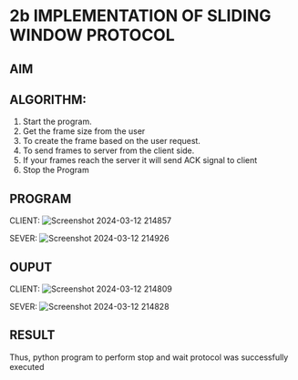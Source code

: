 # 2b IMPLEMENTATION OF SLIDING WINDOW PROTOCOL
## AIM
## ALGORITHM:
1. Start the program.
2. Get the frame size from the user
3. To create the frame based on the user request.
4. To send frames to server from the client side.
5. If your frames reach the server it will send ACK signal to client
6. Stop the Program
## PROGRAM
CLIENT:
![Screenshot 2024-03-12 214857](https://github.com/arulsuriyalokeshy/2b_SLIDING_WINDOW_PROTOCOL/assets/149130151/ad0ae889-9d64-4d71-a244-8746466cdf96)

SEVER:
![Screenshot 2024-03-12 214926](https://github.com/arulsuriyalokeshy/2b_SLIDING_WINDOW_PROTOCOL/assets/149130151/63d38745-ce3f-4495-9fe8-2fa2e6397b30)

## OUPUT
CLIENT:
![Screenshot 2024-03-12 214809](https://github.com/arulsuriyalokeshy/2b_SLIDING_WINDOW_PROTOCOL/assets/149130151/8a7bfc32-adcf-4441-a27c-a786c1c123f2)

SEVER:
![Screenshot 2024-03-12 214828](https://github.com/arulsuriyalokeshy/2b_SLIDING_WINDOW_PROTOCOL/assets/149130151/11fc5e46-0d6e-4dea-862d-f0bbe9f885f2)

## RESULT
Thus, python program to perform stop and wait protocol was successfully executed
